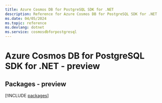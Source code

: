```yaml
---
title: Azure Cosmos DB for PostgreSQL SDK for .NET
description: Reference for Azure Cosmos DB for PostgreSQL SDK for .NET
ms.date: 04/05/2024
ms.topic: reference
ms.devlang: dotnet
ms.service: cosmosdbforpostgresql
---
```

# Azure Cosmos DB for PostgreSQL SDK for .NET - preview
## Packages - preview
[!INCLUDE [packages](cosmos-db-for-postgresql-index.md)]